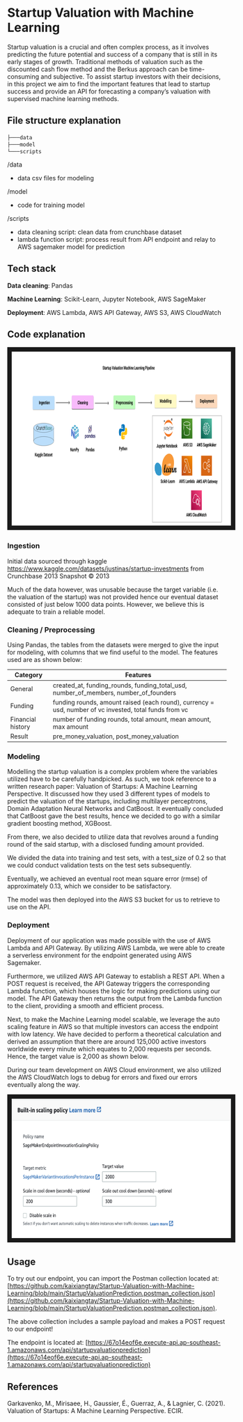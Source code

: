 # Startup Valuation with Machine Learning

Startup valuation is a crucial and often complex process, as it involves predicting the future potential and success of a company that is still in its early stages of growth. Traditional methods of valuation such as the discounted cash flow method and the Berkus approach can be time-consuming and subjective. To assist startup investors with their decisions, in this project we aim to find the important features that lead to startup success and provide an API for forecasting a company’s valuation with supervised machine learning methods.

## File structure explanation

```
├───data
├───model
└───scripts
```
/data
 - data csv files for modeling 

/model
 - code for training model

/scripts
 - data cleaning script: clean data from crunchbase dataset
 - lambda function script: process result from API endpoint and relay to AWS sagemaker model for prediction

## Tech stack

**Data cleaning**: Pandas

**Machine Learning**: Scikit-Learn, Jupyter Notebook, AWS SageMaker

**Deployment**: AWS Lambda, AWS API Gateway, AWS S3, AWS CloudWatch

## Code explanation

<img src="./pictures/Machine Learning Pipeline.png" alt="Machine Learning Pipeline" width="1000" height="400" border="10" />

### Ingestion

Initial data sourced through kaggle https://www.kaggle.com/datasets/justinas/startup-investments from Crunchbase 2013 Snapshot © 2013

Much of the data however, was unusable because the target variable (i.e. the valuation of the startup) was not provided hence our eventual dataset consisted of just below 1000 data points. However, we believe this is adequate to train a reliable model.

### Cleaning / Preprocessing

Using Pandas, the tables from the datasets were merged to give the input for modeling, with columns that we find useful to the model. The features used are as shown below:

| Category | Features |
| --- | --- |
| General | created_at, funding_rounds, funding_total_usd, number_of_members, number_of_founders |
| Funding | funding rounds, amount raised (each round), currency = usd, number of vc invested, total funds from vc |
| Financial history | number of funding rounds, total amount, mean amount, max amount |
| Result | pre_money_valuation, post_money_valuation |

### Modeling

Modelling the startup valuation is a complex problem where the variables utilized have to be carefully handpicked. As such, we took reference to a written research paper: Valuation of Startups: A Machine Learning Perspective. It discussed how they used 3 different types of models to predict the valuation of the startups, including multilayer perceptrons, Domain Adaptation Neural Networks and CatBoost. It eventually concluded that CatBoost gave the best results, hence we decided to go with a similar gradient boosting method, XGBoost.

From there, we also decided to utilize data that revolves around a funding round of the said startup, with a disclosed funding amount provided. 

We divided the data into training and test sets, with a test_size of 0.2 so that we could conduct validation tests on the test sets subsequently.

Eventually, we achieved an eventual root mean square error (rmse) of approximately 0.13, which we consider to be satisfactory.

The model was then deployed into the AWS S3 bucket for us to retrieve to use on the API.

### Deployment

Deployment of our application was made possible with the use of AWS Lambda and API Gateway. By utilizing AWS Lambda, we were able to create a serverless environment for the endpoint generated using AWS Sagemaker.

Furthermore, we utilized AWS API Gateway to establish a REST API. When a POST request is received, the API Gateway triggers the corresponding Lambda function, which houses the logic for making predictions using our model. The API Gateway then returns the output from the Lambda function to the client, providing a smooth and efficient process.

Next, to make the Machine Learning model scalable, we leverage the auto scaling feature in AWS so that multiple investors can access the endpoint with low latency. We have decided to perform a theoretical calculation and derived an assumption that there are around 125,000 active investors worldwide every minute which equates to 2,000 requests per seconds. Hence, the target value is 2,000 as shown below.

During our team development on AWS Cloud environment, we also utilized the AWS CloudWatch logs to debug for errors and fixed our errors eventually along the way.
 
 <img src="./pictures/Autoscaling.png" alt="autoscaling" width="640" height="320" border="10" />

## Usage

To try out our endpoint, you can import the Postman collection located at: [https://github.com/kaixiangtay/Startup-Valuation-with-Machine-Learning/blob/main/StartupValuationPrediction.postman_collection.json](https://github.com/kaixiangtay/Startup-Valuation-with-Machine-Learning/blob/main/StartupValuationPrediction.postman_collection.json).

The above collection includes a sample payload and makes a POST request to our endpoint!

The endpoint is located at: [https://67o14eof6e.execute-api.ap-southeast-1.amazonaws.com/api/startupvaluationprediction](https://67o14eof6e.execute-api.ap-southeast-1.amazonaws.com/api/startupvaluationprediction)

## References

Garkavenko, M., Mirisaee, H., Gaussier, É., Guerraz, A., & Lagnier, C. (2021). Valuation of Startups: A Machine Learning Perspective. ECIR.
